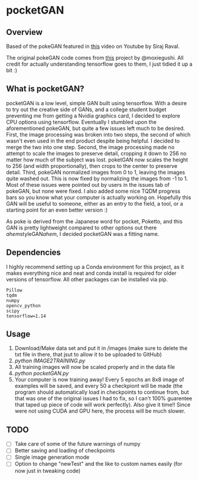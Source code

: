 # pocketGAN

## Overview
Based of the pokeGAN featured in [this](https://youtu.be/yz6dNf7X7SA) video on Youtube by Siraj Raval.

The original pokeGAN code comes from [this](https://github.com/moxiegushi/pokeGAN) project by @moxiegushi. All credit for actually understanding tensorflow goes to them, I just tidied it up a bit :)

## What is pocketGAN?
pocketGAN is a low level, simple GAN built using tensorflow. With a desire to try out the creative side of GANs, and a college student budget preventing me from getting a Nvidia graphics card, I decided to explore CPU options using tensorflow. Eventually I stumbled upon the aforementioned pokeGAN, but quite a few issues left much to be desired. First, the image processing was broken into two steps, the second of which wasn't even used in the end product despite being helpful. I decided to merge the two into one step. Second, the image processing made no attempt to scale the images to preserve detail, cropping it down to 256 no matter how much of the subject was lost. poketGAN now scales the height to 256 (and width proportionally), then crops to the center to preserve detail. Third, pokeGAN normalized images from 0 to 1, leaving the images quite washed out. This is now fixed by normalizing the images from -1 to 1. Most of these issues were pointed out by users in the issues tab of pokeGAN, but none were fixed. I also added some nice TQDM progress bars so you know what your computer is actually working on. Hopefully this GAN will be useful to someone, either as an entry to the field, a tool, or a starting point for an even better version :)

As poke is derived from the Japanese word for pocket, Poketto, and this GAN is pretty lightweight compared to other options out there *ahem*styleGAN*ahem*, I decided pocketGAN was a fitting name.

## Dependencies
I highly recommend setting up a Conda environment for this project, as it makes everything nice and neat and conda install is required for older versions of tensorflow. All other packages can be installed via pip.

```
Pillow
tqdm
numpy
opencv_python
scipy
tensorflow=1.14
```

## Usage
1. Download/Make data set and put it in /images (make sure to delete the txt file in there, that jsut to allow it to be uploaded to GitHub)
2. *python IMAGE2TRAINING.py*
3. All training images will now be scaled properly and in the data file
4. *python pocketGAN.py*
5. Your computer is now training away! Every 5 epochs an 8x8 image of examples will be saved, and every 50 a checkpiont will be made (the program should automatically load in checkpoints to continue from, but that was one of the original issues I had to fix, so I can't 100% guarentee that taped up piece of code will work perfectly). Also give it time!! Since were not using CUDA and GPU here, the process will be much slower. 

## TODO
- [ ] Take care of some of the future warnings of numpy
- [ ] Better saving and loading of checkpoints
- [ ] Single image generation mode
- [ ] Option to change "newTest" and the like to custom names easily (for now just in tweaking code)
